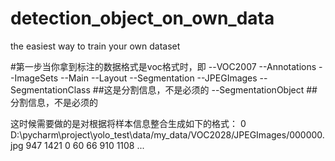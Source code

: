 # detection_object_on_own_data
the easiest way to train your own dataset

#第一步当你拿到标注的数据格式是voc格式时，即
--VOC2007
   --Annotations
   --ImageSets
     --Main
     --Layout
     --Segmentation
   --JPEGImages
   --SegmentationClass  ##这是分割信息，不是必须的
   --SegmentationObject ##分割信息，不是必须的
   
   这时候需要做的是对根据将样本信息整合生成如下的格式：
   0 D:\pycharm\project\yolo_test\data/my_data/VOC2028/JPEGImages/000000.jpg 947 1421 0 60 66 910 1108 ...
   
   
